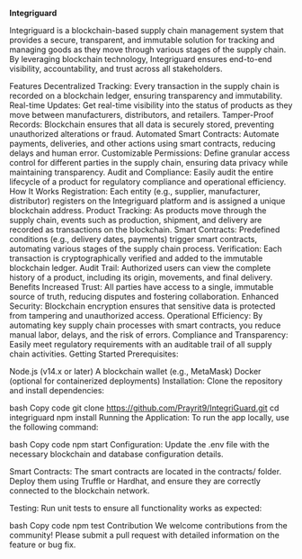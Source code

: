 **Integriguard**

Integriguard is a blockchain-based supply chain management system that provides a secure, transparent, and immutable solution for tracking and managing goods as they move through various stages of the supply chain. By leveraging blockchain technology, Integriguard ensures end-to-end visibility, accountability, and trust across all stakeholders.

Features
Decentralized Tracking: Every transaction in the supply chain is recorded on a blockchain ledger, ensuring transparency and immutability.
Real-time Updates: Get real-time visibility into the status of products as they move between manufacturers, distributors, and retailers.
Tamper-Proof Records: Blockchain ensures that all data is securely stored, preventing unauthorized alterations or fraud.
Automated Smart Contracts: Automate payments, deliveries, and other actions using smart contracts, reducing delays and human error.
Customizable Permissions: Define granular access control for different parties in the supply chain, ensuring data privacy while maintaining transparency.
Audit and Compliance: Easily audit the entire lifecycle of a product for regulatory compliance and operational efficiency.
How It Works
Registration: Each entity (e.g., supplier, manufacturer, distributor) registers on the Integriguard platform and is assigned a unique blockchain address.
Product Tracking: As products move through the supply chain, events such as production, shipment, and delivery are recorded as transactions on the blockchain.
Smart Contracts: Predefined conditions (e.g., delivery dates, payments) trigger smart contracts, automating various stages of the supply chain process.
Verification: Each transaction is cryptographically verified and added to the immutable blockchain ledger.
Audit Trail: Authorized users can view the complete history of a product, including its origin, movements, and final delivery.
Benefits
Increased Trust: All parties have access to a single, immutable source of truth, reducing disputes and fostering collaboration.
Enhanced Security: Blockchain encryption ensures that sensitive data is protected from tampering and unauthorized access.
Operational Efficiency: By automating key supply chain processes with smart contracts, you reduce manual labor, delays, and the risk of errors.
Compliance and Transparency: Easily meet regulatory requirements with an auditable trail of all supply chain activities.
Getting Started
Prerequisites:

Node.js (v14.x or later)
A blockchain wallet (e.g., MetaMask)
Docker (optional for containerized deployments)
Installation: Clone the repository and install dependencies:

bash
Copy code
git clone https://github.com/Prayrit9/IntegriGuard.git
cd integriguard
npm install
Running the Application: To run the app locally, use the following command:

bash
Copy code
npm start
Configuration: Update the .env file with the necessary blockchain and database configuration details.

Smart Contracts: The smart contracts are located in the contracts/ folder. Deploy them using Truffle or Hardhat, and ensure they are correctly connected to the blockchain network.

Testing: Run unit tests to ensure all functionality works as expected:

bash
Copy code
npm test
Contribution
We welcome contributions from the community! Please submit a pull request with detailed information on the feature or bug fix.
